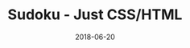 ---
title: 'Sudoku - Just CSS/HTML'
date: 2018-06-20
tags: []
draft: false
type: 'games'
num19: [{'idx':1,'arr1':[1,2,3,4,5,6,7,8,9],'arr2':[1,2,3,4,5,6,7,8,9]},{'idx':2,'arr1':[1,2,3,4,5,6,7,8,9],'arr2':[1,2,3,4,5,6,7,8,9]},{'idx':3,'arr1':[1,2,3,4,5,6,7,8,9],'arr2':[1,2,3,4,5,6,7,8,9]},{'idx':4,'arr1':[1,2,3,4,5,6,7,8,9],'arr2':[1,2,3,4,5,6,7,8,9]},{'idx':5,'arr1':[1,2,3,4,5,6,7,8,9],'arr2':[1,2,3,4,5,6,7,8,9]},{'idx':6,'arr1':[1,2,3,4,5,6,7,8,9],'arr2':[1,2,3,4,5,6,7,8,9]},{'idx':7,'arr1':[1,2,3,4,5,6,7,8,9],'arr2':[1,2,3,4,5,6,7,8,9]},{'idx':8,'arr1':[1,2,3,4,5,6,7,8,9],'arr2':[1,2,3,4,5,6,7,8,9]},{'idx':9,'arr1':[1,2,3,4,5,6,7,8,9],'arr2':[1,2,3,4,5,6,7,8,9]}]
puzzle: [[0, 0, 0, 3, 0, 4, 0, 0, 0], [0, 5, 2, 0, 6, 0, 8, 4, 0], [0, 4, 0, 0, 0, 0, 0, 6, 0], [0, 6, 0, 0, 3, 0, 0, 5, 0], [0, 0, 0, 0, 7, 0, 0, 0, 0], [1, 7, 0, 5, 0, 6, 0, 9, 8], [9, 8, 0, 2, 0, 1, 0, 7, 5], [0, 2, 0, 0, 0, 0, 0, 1, 0], [0, 0, 0, 0, 0, 0, 0, 0, 0]]
layout: 'sudokucssstatic'
---